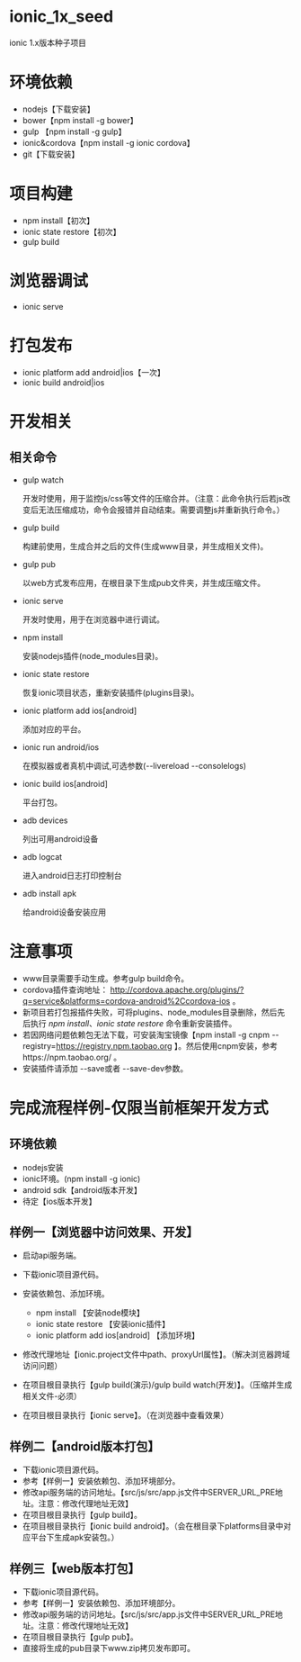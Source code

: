 # ionic_1x_seed

ionic 1.x版本种子项目

# 环境依赖

* nodejs【下载安装】
* bower【npm install -g bower】
* gulp 【npm install -g gulp】
* ionic&cordova【npm install -g ionic cordova】
* git【下载安装】

# 项目构建

* npm install【初次】
* ionic state restore【初次】
* gulp build

# 浏览器调试

* ionic serve

# 打包发布

* ionic platform add android|ios【一次】
* ionic build android|ios

# 开发相关

## 相关命令

* gulp watch

	开发时使用，用于监控js/css等文件的压缩合并。（注意：此命令执行后若js改变后无法压缩成功，命令会报错并自动结束。需要调整js并重新执行命令。）

* gulp build

	构建前使用，生成合并之后的文件(生成www目录，并生成相关文件)。

* gulp pub

	以web方式发布应用，在根目录下生成pub文件夹，并生成压缩文件。

* ionic serve

	开发时使用，用于在浏览器中进行调试。

* npm install

	安装nodejs插件(node_modules目录)。

* ionic state restore

	恢复ionic项目状态，重新安装插件(plugins目录)。

* ionic platform add ios[android]

	添加对应的平台。

* ionic run android/ios

	在模拟器或者真机中调试,可选参数(--livereload --consolelogs)

* ionic build ios[android]

	平台打包。

* adb devices

	列出可用android设备

* adb logcat

	进入android日志打印控制台

* adb install apk

	给android设备安装应用


# 注意事项

* www目录需要手动生成。参考gulp build命令。
* cordova插件查询地址： http://cordova.apache.org/plugins/?q=service&platforms=cordova-android%2Ccordova-ios 。
* 新项目若打包报插件失败，可将plugins、node_modules目录删除，然后先后执行 *npm install*、*ionic state restore* 命令重新安装插件。
* 若因网络问题依赖包无法下载，可安装淘宝镜像【npm install -g cnpm --registry=https://registry.npm.taobao.org 】。然后使用cnpm安装，参考https://npm.taobao.org/ 。
* 安装插件请添加 --save或者 --save-dev参数。

# 完成流程样例-仅限当前框架开发方式

## 环境依赖

* nodejs安装
* ionic环境。(npm install -g ionic)
* android sdk【android版本开发】
* 待定【ios版本开发】

## 样例一【浏览器中访问效果、开发】

* 启动api服务端。
* 下载ionic项目源代码。
* 安装依赖包、添加环境。
	* npm install 【安装node模块】
	* ionic state restore 【安装ionic插件】
	* ionic platform add ios[android] 【添加环境】

* 修改代理地址【ionic.project文件中path、proxyUrl属性】。（解决浏览器跨域访问问题）
* 在项目根目录执行【gulp build(演示)/gulp build watch(开发)】。（压缩并生成相关文件-必须）
* 在项目根目录执行【ionic serve】。（在浏览器中查看效果）

## 样例二【android版本打包】

* 下载ionic项目源代码。
* 参考【样例一】安装依赖包、添加环境部分。
* 修改api服务端的访问地址。【src/js/src/app.js文件中SERVER_URL_PRE地址。注意：修改代理地址无效】
* 在项目根目录执行【gulp build】。
* 在项目根目录执行【ionic build android】。（会在根目录下platforms目录中对应平台下生成apk安装包。）

## 样例三【web版本打包】

* 下载ionic项目源代码。
* 参考【样例一】安装依赖包、添加环境部分。
* 修改api服务端的访问地址。【src/js/src/app.js文件中SERVER_URL_PRE地址。注意：修改代理地址无效】
* 在项目根目录执行【gulp pub】。
* 直接将生成的pub目录下www.zip拷贝发布即可。

